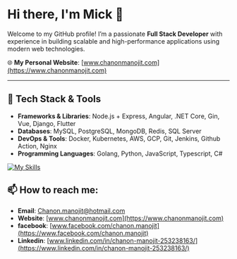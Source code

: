 # Hi there, I'm Mick 👋

Welcome to my GitHub profile! I’m a passionate **Full Stack Developer** with experience in building scalable and high-performance applications using modern web technologies.

🌐 **My Personal Website**: [www.chanonmanojit.com](https://www.chanonmanojit.com)

---

## 🔧 Tech Stack & Tools

- **Frameworks & Libraries**: Node.js + Express, Angular, .NET Core, Gin, Vue, Django, Flutter
- **Databases**: MySQL, PostgreSQL, MongoDB, Redis, SQL Server
- **DevOps & Tools**: Docker, Kubernetes, AWS, GCP, Git, Jenkins, Github Action, Nginx
- **Programming Languages**: Golang, Python, JavaScript, Typescript, C#

[![My Skills](https://skillicons.dev/icons?i=js,html,css,wasm)](https://skillicons.dev)

## 📫 How to reach me:

- **Email**: [Chanon.manojit@hotmail.com](mailto:Chanon.manojit@hotmail.com)
- **Website**: [www.chanonmanojit.com](https://www.chanonmanojit.com)
- **facebook**: [www.facebook.com/chanon.manojit](https://www.facebook.com/chanon.manojit)
- **Linkedin**: [www.linkedin.com/in/chanon-manojit-253238163/](https://www.linkedin.com/in/chanon-manojit-253238163/)

